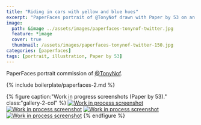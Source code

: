 ```yaml
---
title: "Riding in cars with yellow and blue hues"
excerpt: "PaperFaces portrait of @TonyNof drawn with Paper by 53 on an iPad."
image: 
  path: &image ../assets/images/paperfaces-tonynof-twitter.jpg 
  feature: *image
  cover: true
  thumbnail: /assets/images/paperfaces-tonynof-twitter-150.jpg
categories: [paperfaces]
tags: [portrait, illustration, Paper by 53]
---
```


PaperFaces portrait commission of [@TonyNof](https://twitter.com/TonyNof).

{% include boilerplate/paperfaces-2.md %}

{% figure caption:"Work in progress screenshots (Paper by 53)." class:"gallery-2-col" %}
[![Work in process screenshot](/assets/images/paperfaces-tonynof-process-1-600.jpg)](/assets/images/paperfaces-tonynof-process-1-lg.jpg)
[![Work in process screenshot](/assets/images/paperfaces-tonynof-process-2-600.jpg)](/assets/images/paperfaces-tonynof-process-2-lg.jpg)
[![Work in process screenshot](/assets/images/paperfaces-tonynof-process-3-600.jpg)](/assets/images/paperfaces-tonynof-process-3-lg.jpg)
[![Work in process screenshot](/assets/images/paperfaces-tonynof-process-4-600.jpg)](/assets/images/paperfaces-tonynof-process-4-lg.jpg)
{% endfigure %}

